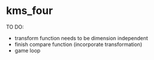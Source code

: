 # kms_four
 
TO DO:
- transform function needs to be dimension independent
- finish compare function (incorporate transformation)
- game loop